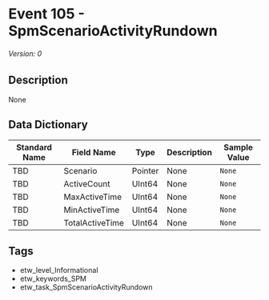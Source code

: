 # Event 105 - SpmScenarioActivityRundown
###### Version: 0

## Description
None

## Data Dictionary
|Standard Name|Field Name|Type|Description|Sample Value|
|---|---|---|---|---|
|TBD|Scenario|Pointer|None|`None`|
|TBD|ActiveCount|UInt64|None|`None`|
|TBD|MaxActiveTime|UInt64|None|`None`|
|TBD|MinActiveTime|UInt64|None|`None`|
|TBD|TotalActiveTime|UInt64|None|`None`|

## Tags
* etw_level_Informational
* etw_keywords_SPM
* etw_task_SpmScenarioActivityRundown